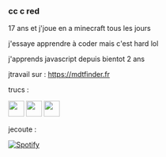 ### cc c red

17 ans et j'joue en a minecraft tous les jours

j'essaye apprendre à coder mais c'est hard lol

j'apprends javascript depuis bientot 2 ans 

jtravail sur : https://mdtfinder.fr

trucs :

[<img height="32" width="32" src="https://simpleicons.org/icons/discord.svg"/>](https://discord.gg/cDNzaNU)  [<img height="32" width="32" src="https://simpleicons.org/icons/youtube.svg"/>](https://www.youtube.com/redlegamin)  [<img height="32" width="32" src="https://simpleicons.org/icons/twitch.svg"/>](https://www.twitch.tv/redlegamin)



jecoute :

 [![Spotify](https://spotify.redlegamin.vercel.app/api/spotify)](https://open.spotify.com/user/mr♥red)
